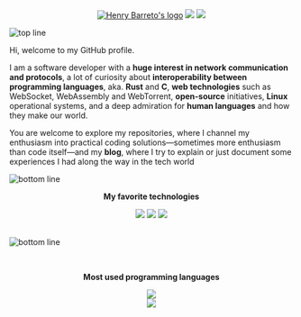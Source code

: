 <div align="center">
  <a href="https://henrybarreto.dev/" target="_blank"><img src="https://user-images.githubusercontent.com/23109089/213782979-5a11a9cc-77ef-4334-8d9b-9f5c6587c44f.png" alt="Henry Barreto's logo" /></a>
  <a href="https://www.linkedin.com/in/henry-barreto/"><img src="https://img.shields.io/badge/LinkedIn-0077B5?style=for-the-badge&logo=linkedin&logoColor=white" /></a>
  <a href="https://medium.com/@henrybarreto"><img src="https://img.shields.io/badge/Medium-000000?style=for-the-badge&logo=medium&logoColor=white" /></a>
</div>

![top line](https://user-images.githubusercontent.com/23109089/213783502-9cf034cf-872c-4238-94d4-a170033234c0.png)

Hi, welcome to my GitHub profile.

I am a software developer with a **huge interest in network communication and protocols**, a lot of curiosity about **interoperability between programming languages**, aka. **Rust** and **C**, **web technologies** such as WebSocket, WebAssembly and WebTorrent, **open-source** initiatives, **Linux** operational systems, and a deep admiration for **human languages** and how they make our world.

You are welcome to explore my repositories, where I channel my enthusiasm into practical coding solutions—sometimes more enthusiasm than code itself—and my **blog**, where I try to explain or just document some experiences I had along the way in the tech world

![bottom line](https://user-images.githubusercontent.com/23109089/213783502-9cf034cf-872c-4238-94d4-a170033234c0.png)

<div align="center">
  <p><strong>My favorite technologies</strong></p>
  <img src="https://github.com/henrybarreto/henrybarreto/assets/23109089/1095349a-4b57-4606-aada-ebddd68c5f6d" />
  <img src="https://github.com/henrybarreto/henrybarreto/assets/23109089/fedb5301-0216-4f4f-8e88-43478b207107" />
  <img src="https://github.com/henrybarreto/henrybarreto/assets/23109089/21fe1ad6-316c-4049-9d4e-ae6c765b67ed" />
  <br />
  <br />
</div>

![bottom line](https://user-images.githubusercontent.com/23109089/213783502-9cf034cf-872c-4238-94d4-a170033234c0.png)

<div align="center">
  <br />
  <p><strong>Most used programming languages</strong></p>
  <img src="https://cr-skills-chart-widget.azurewebsites.net/api/api?username=henrybarreto&branding=false&width=700px&skills=Rust,Go,JavaScript,TypeScript,Java,C" />
</div>

<div align="center">
  <img src="https://user-images.githubusercontent.com/23109089/213783513-9f3e2a3f-c324-4250-8f37-acc6302127f7.png" />
</div>
